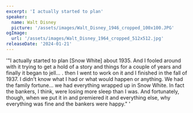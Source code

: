 ```yaml
---
excerpt: 'I actually started to plan'
speaker:
  name: Walt Disney
  picture: '/assets/images/Walt_Disney_1946_cropped_100x100.JPG'
ogImage:
  url: '/assets/images/Walt_Disney_1964_cropped_512x512.jpg'
releaseDate: '2024-01-21'
---
```


'"I actually started to plan [Snow White] about 1935. And I fooled around with it trying to get a hold of a story and things for a couple of years and finally it began to jell... . then I went to work on it and I finished in the fall of 1937. I didn't know what I had or what would happen or anything. We had the family fortune... we had everything wrapped up in Snow White. In fact the bankers, I think, were losing more sleep than I was. And fortunately, though, when we put it in and premiered it and everything else, why everything was fine and the bankers were happy."'

